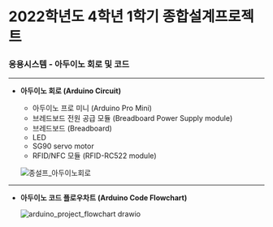 # 2022학년도 4학년 1학기 종합설계프로젝트
### 응용시스템 - 아두이노 회로 및 코드
---
* **아두이노 회로 (Arduino Circuit)**
  
  - 아두이노 프로 미니 (Arduino Pro Mini)
  - 브레드보드 전원 공급 모듈 (Breadboard Power Supply module)
  - 브레드보드 (Breadboard)
  - LED
  - SG90 servo motor
  - RFID/NFC 모듈 (RFID-RC522 module)

  ![종설프_아두이노회로](https://user-images.githubusercontent.com/71831926/169036423-84be90b9-4e50-4df8-ad3f-1e3ff1d0c8a7.png)
---
* **아두이노 코드 플로우차트 (Arduino Code Flowchart)**
  
  ![arduino_project_flowchart drawio](https://user-images.githubusercontent.com/71831926/168989776-d89758e9-213f-4cc5-999a-066c558a40bf.png)
